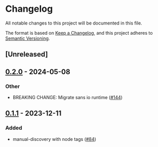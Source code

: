 # Changelog
All notable changes to this project will be documented in this file.

The format is based on [Keep a Changelog](https://keepachangelog.com/en/1.0.0/),
and this project adheres to [Semantic Versioning](https://semver.org/spec/v2.0.0.html).

## [Unreleased]

## [0.2.0](https://github.com/luongngocminh/decentralized-sdn/compare/atm0s-sdn-utils-v0.1.1...atm0s-sdn-utils-v0.2.0) - 2024-05-08

### Other
- BREAKING CHANGE: Migrate sans io runtime ([#144](https://github.com/luongngocminh/decentralized-sdn/pull/144))

## [0.1.1](https://github.com/8xFF/atm0s-sdn/compare/atm0s-sdn-utils-v0.1.0...atm0s-sdn-utils-v0.1.1) - 2023-12-11

### Added
- manual-discovery with node tags ([#84](https://github.com/8xFF/atm0s-sdn/pull/84))

